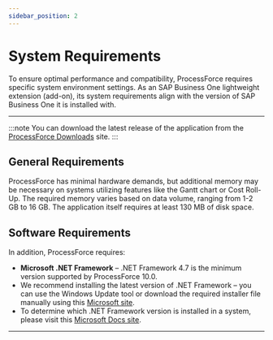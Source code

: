 ```yaml
---
sidebar_position: 2
---
```


# System Requirements

To ensure optimal performance and compatibility, ProcessForce requires specific system environment settings. As an SAP Business One lightweight extension (add-on), its system requirements align with the version of SAP Business One it is installed with.

---

:::note
    You can download the latest release of the application from the [ProcessForce Downloads](../releases/download.md) site.
:::

## General Requirements

ProcessForce has minimal hardware demands, but additional memory may be necessary on systems utilizing features like the Gantt chart or Cost Roll-Up. The required memory varies based on data volume, ranging from 1-2 GB to 16 GB. The application itself requires at least 130 MB of disk space.

## Software Requirements

In addition, ProcessForce requires:

- **Microsoft .NET Framework** – .NET Framework 4.7 is the minimum version supported by ProcessForce 10.0.
- We recommend installing the latest version of .NET Framework – you can use the Windows Update tool or download the required installer file manually using this [Microsoft site](https://www.microsoft.com/net/download/dotnet-framework-runtime).
- To determine which .NET Framework version is installed in a system, please visit this [Microsoft Docs site](https://docs.microsoft.com/en-us/dotnet/framework/migration-guide/how-to-determine-which-versions-are-installed).

---
